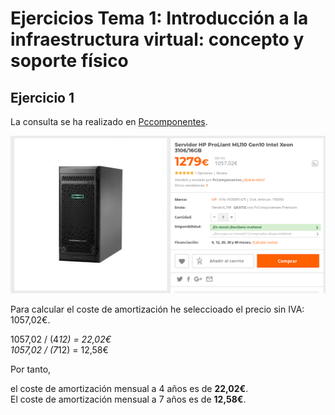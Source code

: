 # Ejercicios Tema 1: Introducción a la infraestructura virtual: concepto y soporte físico

## Ejercicio 1
La consulta se ha realizado en [Pccomponentes](https://www.pccomponentes.com/servidor-hp-proliant-ml110-gen10-intel-xeon-3106-16gb).

![imagen](img/t1/ej1server.png)

Para calcular el coste de amortización he seleccioado el precio sin IVA: 1057,02€.

1057,02 / (4*12) = 22,02€  
1057,02 / (7*12) = 12,58€

Por tanto, 

el coste de amortización mensual a 4 años es de __22,02€__.  
El coste de amortización mensual a 7 años es de __12,58€__.

